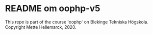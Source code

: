 README om oophp-v5
=====================

This repo is part of the course 'oophp' on Blekinge Tekniska Högskola. Copyright Mette Hellemarck, 2020.
